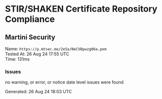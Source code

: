 # STIR/SHAKEN Certificate Repository Compliance

## Martini Security

Name: `https://p.mtsec.me/2e5a/NeCVBpwzg06a.pem`\
Tested At: 26 Aug 24 17:55 UTC\
Time: 131ms

### Issues

no warning, or error, or notice date level issues were found

Generated: 26 Aug 24 18:03 UTC